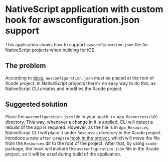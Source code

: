 # NativeScript application with custom hook for awsconfiguration.json support

This application shows how to support `awsconfiguration.json` file for NativeScript projects when building for iOS.

## The problem
According to [docs](https://aws-amplify.github.io/docs/ios/api#configuration), `awsconfiguration.json` must be placed at the root of Xcode project. In NativeScript projects there's no easy way to do this, as NativeScript CLI creates and modifies the Xcode project.

## Suggested solution
Place the `awsconfiguration.json` file in your `<path to App_Resources>/iOS` directory. This way, whenever a change in it is applied, CLI will detect a rebuild of the app is required. However, as the file is in `App_Resources`, NativeScript CLI will place it under `Resources` directory in the Xcode project.
Introduce a new `after-prepare` [hook in the project](./hooks/after-prepare/awsconfiguration-hook.js), which will move the file from the `Resources` dir to the root of the project. After that, by using `xcode` package, the hook will include the `awsconfiguration.json` file in the Xcode project, so it will be used during build of the application.
